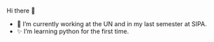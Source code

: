 Hi there 👋

- 🔭 I’m currently working at the UN and in my last semester at SIPA. 
- ✨  I’m learning python for the first time. 

